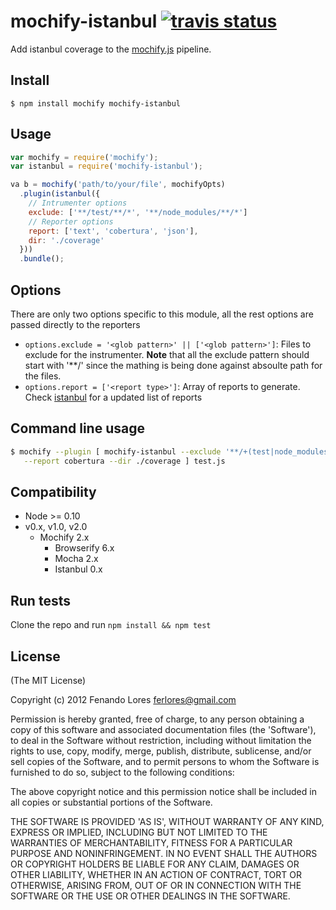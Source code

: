 mochify-istanbul [![travis status](https://travis-ci.org/ferlores/mochify-istanbul.svg?branch=master)](https://travis-ci.org/ferlores/mochify-istanbul)
=====================

Add istanbul coverage to the [mochify.js](https://github.com/mantoni/mochify.js) pipeline.

## Install

```
$ npm install mochify mochify-istanbul
```

## Usage

```javascript
var mochify = require('mochify');
var istanbul = require('mochify-istanbul');

va b = mochify('path/to/your/file', mochifyOpts)
  .plugin(istanbul({
    // Intrumenter options
    exclude: ['**/test/**/*', '**/node_modules/**/*']
    // Reporter options
    report: ['text', 'cobertura', 'json'],
    dir: './coverage'
  }))
  .bundle();
```

## Options
There are only two options specific to this module, all the rest options are passed directly to the reporters
* ```options.exclude = '<glob pattern>' || ['<glob pattern>']```: Files to exclude for the instrumenter. **Note** that all the exclude pattern should start with '**/' since the mathing is being done against absoulte path for the files.
* ```options.report = ['<report type>']```: Array of reports to generate. Check [istanbul](https://github.com/gotwarlost/istanbul) for a updated list of reports

## Command line usage

``` bash
$ mochify --plugin [ mochify-istanbul --exclude '**/+(test|node_modules)/**/*' --report json  \
   --report cobertura --dir ./coverage ] test.js
```

## Compatibility
 - Node >= 0.10
 - v0.x, v1.0, v2.0
    - Mochify 2.x
        - Browserify 6.x
        - Mocha 2.x
        - Istanbul 0.x

## Run tests
Clone the repo and run ```npm install && npm test```

## License

(The MIT License)

Copyright (c) 2012 Fenando Lores <ferlores@gmail.com>

Permission is hereby granted, free of charge, to any person obtaining a copy of this software and associated documentation files (the 'Software'), to deal in the Software without restriction, including without limitation the rights to use, copy, modify, merge, publish, distribute, sublicense, and/or sell copies of the Software, and to permit persons to whom the Software is furnished to do so, subject to the following conditions:

The above copyright notice and this permission notice shall be included in all copies or substantial portions of the Software.

THE SOFTWARE IS PROVIDED 'AS IS', WITHOUT WARRANTY OF ANY KIND, EXPRESS OR IMPLIED, INCLUDING BUT NOT LIMITED TO THE WARRANTIES OF MERCHANTABILITY, FITNESS FOR A PARTICULAR PURPOSE AND NONINFRINGEMENT. IN NO EVENT SHALL THE AUTHORS OR COPYRIGHT HOLDERS BE LIABLE FOR ANY CLAIM, DAMAGES OR OTHER LIABILITY, WHETHER IN AN ACTION OF CONTRACT, TORT OR OTHERWISE, ARISING FROM, OUT OF OR IN CONNECTION WITH THE SOFTWARE OR THE USE OR OTHER DEALINGS IN THE SOFTWARE.
